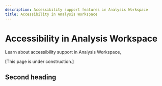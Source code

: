 ```yaml
---
description: Accessibility support features in Analysis Workspace
title: Accessibility in Analysis Workspace
---
```


# Accessibility in Analysis Workspace

Learn about accessibility support in Analysis Workspace, 

[This page is under construction.]

## Second heading
